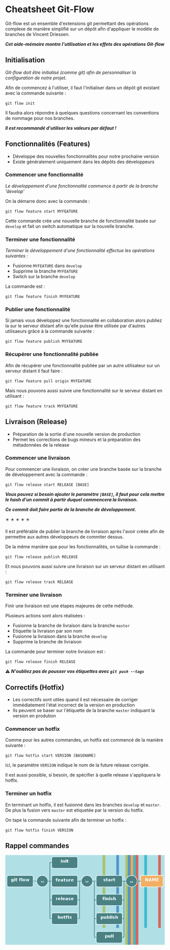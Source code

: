 # Cheatsheet Git-Flow

Git-flow est un ensemble d'extensions git permettant des opérations complexe de manière simplifié sur un dépôt afin d'appliquer le modèle de branches de Vincent Driessen.

**_Cet aide-mémoire montre l'utilisation et les effets des opérations Git-flow_**

## Initialisation

_Git-flow doit être initialisé (comme git) afin de personnaliser la configuration de notre projet._

Afin de commencez à l'utiliser, il faut l'initialiser dans un dépôt git existant avec la commande suivante :

`git flow init`

Il faudra alors répondre à quelques questions concernant les conventions de nommage pour nos branches.

**_Il est recommandé d'utiliser les valeurs par défaut !_**

## Fonctionnalités (Features)

* Développe des nouvelles fonctionnalités pour notre prochaine version
* Existe généralement uniquement dans les dépôts des développeurs

### Commencer une fonctionnalité

_Le développement d'une fonctionnalité commence à partir de la branche 'develop'_

On la démarre donc avec la commande :

`git flow feature start MYFEATURE`

Cette commande crée une nouvelle branche de fonctionnalité basée sur `develop` et fait un switch automatique sur la nouvelle branche.

### Terminer une fonctionnalité

_Terminer le développement d'une fonctionnalité effectue les opérations suivantes :_

* Fusionne `MYFEATURE` dans `develop`
* Supprime la branche `MYFEATURE`
* Switch sur la branche `develop`

La commande est :

`git flow feature finish MYFEATURE`

### Publier une fonctionnalité

Si jamais vous développez une fonctionnalité en collaboration alors publiez la sur le serveur distant afin qu'elle puisse être utilisée par d'autres utilisaeurs grâce à la commande suivante :

`git flow feature publish MYFEATURE`

### Récupérer une fonctionnalité publiée

Afin de récupérer une fonctionnalité publiée par un autre utilisateur sur un serveur distant il faut faire :

`git flow feature pull origin MYFEATURE`

Mais nous pouvons aussi suivre une fonctionnalité sur le serveur distant en utilisant :

`git flow feature track MYFEATURE`

## Livraison (Release)

* Préparation de la sortie d'une nouvelle version de production
* Permet les corrections de bugs mineurs et la préparation des métadonnées de la release

### Commencer une livraison

Pour commencer une livraison, on créer une branche basée sur la branche de développement avec la commande :

`git flow release start RELEASE [BASE]`

**_Vous pouvez si besoin ajouter le paramètre `[BASE]`, il faut pour cela mettre le hash d'un commit à partir duquel commencera la livraison._**

**_Ce commit doit faire partie de la branche de développement._**

✴️ ✴️ ✴️ ✴️ ✴️

Il est préférable de publier la branche de livraison après l'avoir créée afin de permettre aux autres développeurs de commiter dessus.

De la même manière que pour les fonctionnalités, on tuilise la commande :

`git flow release publish RELEASE`

Et nous pouvons aussi suivre une livraison sur un serveur distant en utilisant :

`git flow release track RELEASE`

### Terminer une livraison

Finir une livraison est une étapes majeures de cette méthode.

Plusieurs actions sont alors réalisées :

* Fusionne la branche de livraison dans la branche `master`
* Etiquette la livraison par son nom
* Fusionne la livraison dans la branche `develop`
* Supprime la branche de livraison

La commande pour terminer notre livraison est :

`git flow release finish RELEASE`

:warning: **_N'oubliez pas de pousser vos étiquettes avec `git push --tags`_**

## Correctifs (Hotfix)

* Les correctifs sont utiles quand il est nécessaire de corriger immédiatement l'état incorrect de la version en production  
* Ils peuvent se baser sur l'étiquette de la branche `master` indiquant la version en prodution

### Commencer un hotfix

Comme pour les autres commandes, un hotfix est commencé de la manière suivante :

`git flow hotfix start VERSION [BASENAME]`

ici, le paramètre `VERSION` indique le nom de la future release corrigée.

Il est aussi possible, si besoin, de spécifier à quelle release s'appliquera le hotfix.

### Terminer un hotfix

En terminant un hotfix, il est fusionné dans les branches `develop` et `master`. De plus la fusion vers `master` est etiquetée par la version du hotfix.

On tape la commande suivante afin de terminer un hotfix :

`git flow hotfix finish VERSION`

## Rappel commandes

![Git flow commands](./images/git-flow-commande.png)
